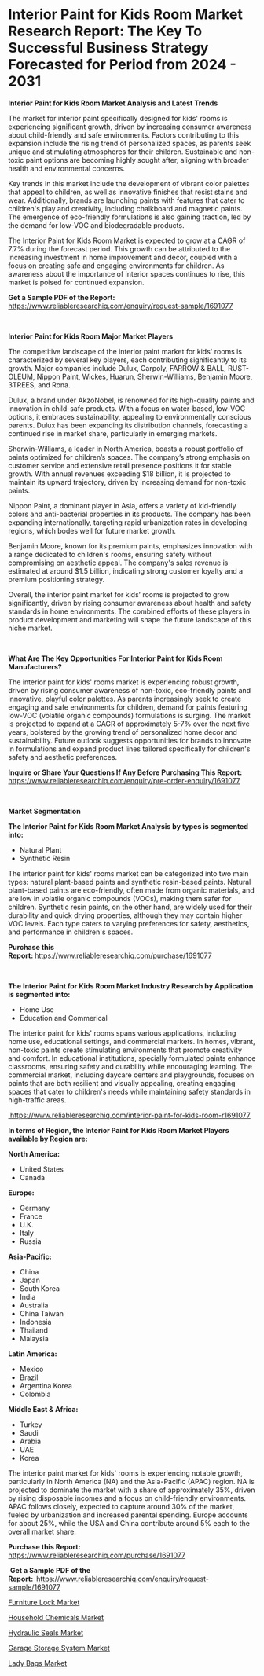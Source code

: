 <p><h1>Interior Paint for Kids Room Market Research Report: The Key To Successful Business Strategy Forecasted for Period from 2024 - 2031</h1></p><p><strong>Interior Paint for Kids Room Market Analysis and Latest Trends</strong></p>
<p><p>The market for interior paint specifically designed for kids' rooms is experiencing significant growth, driven by increasing consumer awareness about child-friendly and safe environments. Factors contributing to this expansion include the rising trend of personalized spaces, as parents seek unique and stimulating atmospheres for their children. Sustainable and non-toxic paint options are becoming highly sought after, aligning with broader health and environmental concerns.</p><p>Key trends in this market include the development of vibrant color palettes that appeal to children, as well as innovative finishes that resist stains and wear. Additionally, brands are launching paints with features that cater to children's play and creativity, including chalkboard and magnetic paints. The emergence of eco-friendly formulations is also gaining traction, led by the demand for low-VOC and biodegradable products.</p><p>The Interior Paint for Kids Room Market is expected to grow at a CAGR of 7.7% during the forecast period. This growth can be attributed to the increasing investment in home improvement and decor, coupled with a focus on creating safe and engaging environments for children. As awareness about the importance of interior spaces continues to rise, this market is poised for continued expansion.</p></p>
<p><strong>Get a Sample PDF of the Report:&nbsp;</strong> <a href="https://www.reliableresearchiq.com/enquiry/request-sample/1691077?utm_campaign=1738&utm_medium=2&utm_source=Github&utm_content=ia&utm_term=17102024&utm_id=interior-paint-for-kids-room">https://www.reliableresearchiq.com/enquiry/request-sample/1691077</a></p>
<p>&nbsp;</p>
<p><strong>Interior Paint for Kids Room Major Market Players</strong></p>
<p><p>The competitive landscape of the interior paint market for kids' rooms is characterized by several key players, each contributing significantly to its growth. Major companies include Dulux, Carpoly, FARROW & BALL, RUST-OLEUM, Nippon Paint, Wickes, Huarun, Sherwin-Williams, Benjamin Moore, 3TREES, and Rona. </p><p>Dulux, a brand under AkzoNobel, is renowned for its high-quality paints and innovation in child-safe products. With a focus on water-based, low-VOC options, it embraces sustainability, appealing to environmentally conscious parents. Dulux has been expanding its distribution channels, forecasting a continued rise in market share, particularly in emerging markets.</p><p>Sherwin-Williams, a leader in North America, boasts a robust portfolio of paints optimized for children’s spaces. The company’s strong emphasis on customer service and extensive retail presence positions it for stable growth. With annual revenues exceeding $18 billion, it is projected to maintain its upward trajectory, driven by increasing demand for non-toxic paints.</p><p>Nippon Paint, a dominant player in Asia, offers a variety of kid-friendly colors and anti-bacterial properties in its products. The company has been expanding internationally, targeting rapid urbanization rates in developing regions, which bodes well for future market growth.</p><p>Benjamin Moore, known for its premium paints, emphasizes innovation with a range dedicated to children's rooms, ensuring safety without compromising on aesthetic appeal. The company's sales revenue is estimated at around $1.5 billion, indicating strong customer loyalty and a premium positioning strategy.</p><p>Overall, the interior paint market for kids’ rooms is projected to grow significantly, driven by rising consumer awareness about health and safety standards in home environments. The combined efforts of these players in product development and marketing will shape the future landscape of this niche market.</p></p>
<p>&nbsp;</p>
<p><strong>What Are The Key Opportunities For Interior Paint for Kids Room Manufacturers?</strong></p>
<p><p>The interior paint for kids' rooms market is experiencing robust growth, driven by rising consumer awareness of non-toxic, eco-friendly paints and innovative, playful color palettes. As parents increasingly seek to create engaging and safe environments for children, demand for paints featuring low-VOC (volatile organic compounds) formulations is surging. The market is projected to expand at a CAGR of approximately 5-7% over the next five years, bolstered by the growing trend of personalized home decor and sustainability. Future outlook suggests opportunities for brands to innovate in formulations and expand product lines tailored specifically for children's safety and aesthetic preferences.</p></p>
<p><strong>Inquire or Share Your Questions If Any Before Purchasing This Report:</strong> <a href="https://www.reliableresearchiq.com/enquiry/pre-order-enquiry/1691077?utm_campaign=1738&utm_medium=2&utm_source=Github&utm_content=ia&utm_term=17102024&utm_id=interior-paint-for-kids-room">https://www.reliableresearchiq.com/enquiry/pre-order-enquiry/1691077</a></p>
<p>&nbsp;</p>
<p><strong>Market Segmentation</strong></p>
<p><strong>The Interior Paint for Kids Room Market Analysis by types is segmented into:</strong></p>
<p><ul><li>Natural Plant</li><li>Synthetic Resin</li></ul></p>
<p><p>The interior paint for kids' rooms market can be categorized into two main types: natural plant-based paints and synthetic resin-based paints. Natural plant-based paints are eco-friendly, often made from organic materials, and are low in volatile organic compounds (VOCs), making them safer for children. Synthetic resin paints, on the other hand, are widely used for their durability and quick drying properties, although they may contain higher VOC levels. Each type caters to varying preferences for safety, aesthetics, and performance in children's spaces.</p></p>
<p><strong>Purchase this Report:&nbsp;</strong><a href="https://www.reliableresearchiq.com/purchase/1691077?utm_campaign=1738&utm_medium=2&utm_source=Github&utm_content=ia&utm_term=17102024&utm_id=interior-paint-for-kids-room">https://www.reliableresearchiq.com/purchase/1691077</a></p>
<p>&nbsp;</p>
<p><strong>The Interior Paint for Kids Room Market Industry Research by Application is segmented into:</strong></p>
<p><ul><li>Home Use</li><li>Education and Commerical</li></ul></p>
<p><p>The interior paint for kids' rooms spans various applications, including home use, educational settings, and commercial markets. In homes, vibrant, non-toxic paints create stimulating environments that promote creativity and comfort. In educational institutions, specially formulated paints enhance classrooms, ensuring safety and durability while encouraging learning. The commercial market, including daycare centers and playgrounds, focuses on paints that are both resilient and visually appealing, creating engaging spaces that cater to children's needs while maintaining safety standards in high-traffic areas.</p></p>
<p><a href="https://www.reliableresearchiq.com/interior-paint-for-kids-room-r1691077?utm_campaign=1738&utm_medium=2&utm_source=Github&utm_content=ia&utm_term=17102024&utm_id=interior-paint-for-kids-room">&nbsp;https://www.reliableresearchiq.com/interior-paint-for-kids-room-r1691077</a></p>
<p><strong>In terms of Region, the Interior Paint for Kids Room Market Players available by Region are:</strong></p>
<p>
    <p> <strong> North America: </strong>
        <ul>
            <li>United States</li>
            <li>Canada</li>
        </ul>
        </p> 
    <p> <strong> Europe: </strong>
        <ul>
            <li>Germany</li>
            <li>France</li>
            <li>U.K.</li>
            <li>Italy</li>
            <li>Russia</li>
        </ul>
        </p> 
    <p> <strong> Asia-Pacific: </strong>
        <ul>
            <li>China</li>
            <li>Japan</li>
            <li>South Korea</li>
            <li>India</li>
            <li>Australia</li>
            <li>China Taiwan</li>
            <li>Indonesia</li>
            <li>Thailand</li>
            <li>Malaysia</li>
        </ul>
        </p> 
    <p> <strong> Latin America: </strong>
        <ul>
            <li>Mexico</li>
            <li>Brazil</li>
            <li>Argentina Korea</li>
            <li>Colombia</li>
        </ul>
        </p> 
    <p> <strong> Middle East & Africa: </strong>
        <ul>
            <li>Turkey</li>
            <li>Saudi</li>
            <li>Arabia</li>
            <li>UAE</li>
            <li>Korea</li>
        </ul>
    </p>
    </p>
<p><p>The interior paint market for kids' rooms is experiencing notable growth, particularly in North America (NA) and the Asia-Pacific (APAC) region. NA is projected to dominate the market with a share of approximately 35%, driven by rising disposable incomes and a focus on child-friendly environments. APAC follows closely, expected to capture around 30% of the market, fueled by urbanization and increased parental spending. Europe accounts for about 25%, while the USA and China contribute around 5% each to the overall market share.</p></p>
<p><strong>Purchase this Report: </strong><a href="https://www.reliableresearchiq.com/purchase/1691077?utm_campaign=1738&utm_medium=2&utm_source=Github&utm_content=ia&utm_term=17102024&utm_id=interior-paint-for-kids-room">https://www.reliableresearchiq.com/purchase/1691077</a></p>
<p>&nbsp;<strong>Get a Sample PDF of the Report:&nbsp;&nbsp;</strong><a href="https://www.reliableresearchiq.com/enquiry/request-sample/1691077?utm_campaign=1738&utm_medium=2&utm_source=Github&utm_content=ia&utm_term=17102024&utm_id=interior-paint-for-kids-room">https://www.reliableresearchiq.com/enquiry/request-sample/1691077</a></p>
<p><strong></strong></p>
<p><p><a href="https://www.linkedin.com/pulse/furniture-lock-market-research-report-2024-2031-validus-research-swdwc?utm_campaign=1738&utm_medium=2&utm_source=Github&utm_content=ia&utm_term=17102024&utm_id=interior-paint-for-kids-room">Furniture Lock Market</a></p><p><a href="https://www.linkedin.com/pulse/global-household-chemicals-market-forecast-2024-2031-trends-b9yec?utm_campaign=1738&utm_medium=2&utm_source=Github&utm_content=ia&utm_term=17102024&utm_id=interior-paint-for-kids-room">Household Chemicals Market</a></p><p><a href="https://www.linkedin.com/pulse/emerging-trends-hydraulic-seals-market-detailed-overview-applications-kclgc?utm_campaign=1738&utm_medium=2&utm_source=Github&utm_content=ia&utm_term=17102024&utm_id=interior-paint-for-kids-room">Hydraulic Seals Market</a></p><p><a href="https://www.linkedin.com/pulse/influencing-factors-garage-storage-system-market-insights-ovpdc?utm_campaign=1738&utm_medium=2&utm_source=Github&utm_content=ia&utm_term=17102024&utm_id=interior-paint-for-kids-room">Garage Storage System Market</a></p><p><a href="https://www.linkedin.com/pulse/emerging-lady-bags-market-opportunities-analysis-investors-ltxke?utm_campaign=1738&utm_medium=2&utm_source=Github&utm_content=ia&utm_term=17102024&utm_id=interior-paint-for-kids-room">Lady Bags Market</a></p></p>
